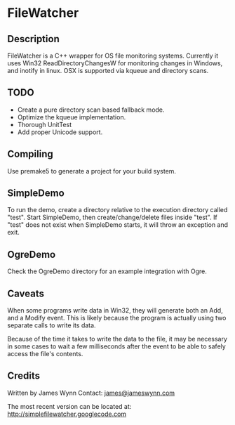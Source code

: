 # FileWatcher

## Description

FileWatcher is a C++ wrapper for OS file monitoring systems. Currently
it uses Win32 ReadDirectoryChangesW for monitoring changes in Windows,
and inotify in linux. OSX is supported via kqueue and directory scans.


## TODO

 * Create a pure directory scan based fallback mode.
 * Optimize the kqueue implementation.
 * Thorough UnitTest
 * Add proper Unicode support.


## Compiling

Use premake5 to generate a project for your build system.


## SimpleDemo

To run the demo, create a directory relative to the execution directory
called "test". Start SimpleDemo, then create/change/delete files inside
"test". If "test" does not exist when SimpleDemo starts, it will throw
an exception and exit.


## OgreDemo

Check the OgreDemo directory for an example integration with Ogre.


## Caveats

When some programs write data in Win32, they will generate both an Add,
and a Modify event. This is likely because the program is actually using
two separate calls to write its data.

Because of the time it takes to write the data to the file, it may be
necessary in some cases to wait a few milliseconds after the event to be
able to safely access the file's contents.


## Credits
Written by James Wynn
Contact: james@jameswynn.com

The most recent version can be located at:
http://simplefilewatcher.googlecode.com
